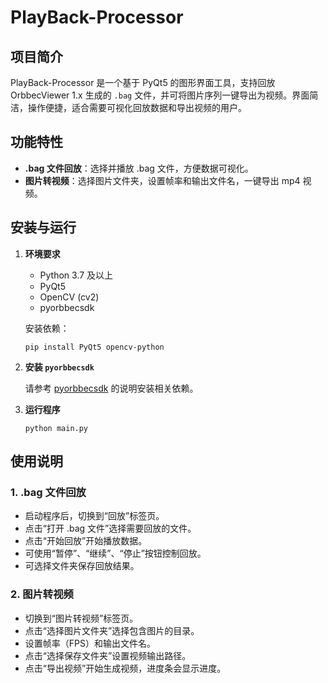 # PlayBack-Processor

## 项目简介

PlayBack-Processor 是一个基于 PyQt5 的图形界面工具，支持回放 OrbbecViewer 1.x 生成的 `.bag` 文件，并可将图片序列一键导出为视频。界面简洁，操作便捷，适合需要可视化回放数据和导出视频的用户。

## 功能特性

- **.bag 文件回放**：选择并播放 .bag 文件，方便数据可视化。
- **图片转视频**：选择图片文件夹，设置帧率和输出文件名，一键导出 mp4 视频。

## 安装与运行

1. **环境要求**

   - Python 3.7 及以上
   - PyQt5
   - OpenCV (cv2)
   - pyorbbecsdk

   安装依赖：
   ```
   pip install PyQt5 opencv-python
   ```

2. **安装 `pyorbbecsdk`**

    请参考 [pyorbbecsdk](https://github.com/orbbec/pyorbbecsdk) 的说明安装相关依赖。

3. **运行程序**

   ```
   python main.py
   ```

## 使用说明

### 1. .bag 文件回放

- 启动程序后，切换到“回放”标签页。
- 点击“打开 .bag 文件”选择需要回放的文件。
- 点击“开始回放”开始播放数据。
- 可使用“暂停”、“继续”、“停止”按钮控制回放。
- 可选择文件夹保存回放结果。

### 2. 图片转视频

- 切换到“图片转视频”标签页。
- 点击“选择图片文件夹”选择包含图片的目录。
- 设置帧率（FPS）和输出文件名。
- 点击“选择保存文件夹”设置视频输出路径。
- 点击“导出视频”开始生成视频，进度条会显示进度。